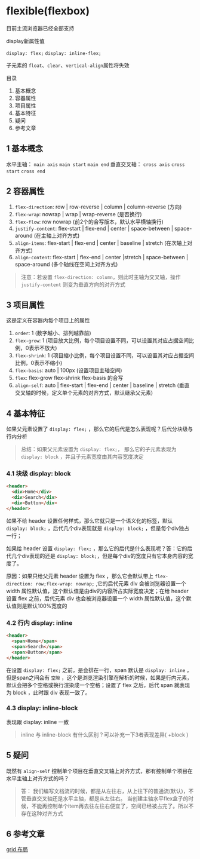 # flexible(flexbox)

目前主流浏览器已经全部支持

display新属性值

`display: flex;` `display: inline-flex;`

子元素的 `float`、`clear`、`vertical-align`属性将失效

目录

1. 基本概念
2. 容器属性
3. 项目属性
4. 基本特征
5. 疑问
6. 参考文章

## 1 基本概念

水平主轴： `main axis` `main start` `main end`
垂直交叉轴： `cross axis` `cross start` `cross end`

## 2 容器属性

1. `flex-direction`: row | row-reverse | column | column-reverse (方向)
2. `flex-wrap`: nowrap | wrap | wrap-reverse (是否换行)
3. `flex-flow`: row nowrap (前2个的合写版本，默认水平横轴换行)
4. `justify-content`: flex-start | flex-end | center | space-between | space-around (在主轴上对齐方式)
5. `align-items`: flex-start | flex-end | center | baseline | stretch (在次轴上对齐方式)
6. `align-content`: flex-start | flex-end | center |stretch | space-between | space-around (多个轴线在空间上对齐方式)

> 注意：若设置 `flex-direction: column`，则此时主轴为交叉轴，操作 `justify-content` 则变为垂直方向的对齐方式

## 3 项目属性

这是定义在容器内每个项目上的属性

1. `order`: 1 (数字越小、排列越靠前)
2. `flex-grow`: 1 (项目放大比例，每个项目设置不同，可以设置其对应占据空间比例，0表示不放大)
3. `flex-shrink`: 1 (项目缩小比例，每个项目设置不同，可以设置其对应占据空间比例，0表示不缩小)
4. `flex-basis`: auto | 100px (设置项目主轴空间)
5. `flex`: flex-grow flex-shrink flex-basis 的合写
6. `align-self`: auto | flex-start | flex-end | center | baseline | stretch (垂直交叉轴的时候，定义单个元素的对齐方式，默认继承父元素)

## 4 基本特征

如果父元素设置了 `display: flex;` ，那么它的后代是怎么表现呢？后代分块级与行内分析

> 总结：如果父元素设置为 `display: flex;`， 那么它的子元素表现为 `display: block` ，并且子元素宽度由其内容宽度决定

### 4.1 块级 display: block

```html
<header>
  <div>Home</div>
  <div>Search</div>
  <div>Button</div>
</header>
```

如果不给 header 设置任何样式，那么它就只是一个语义化的标签，默认 `display: block;` ，后代几个div表现就是 `display: block;` ，但是每个div独占一行；

如果给 header 设置 `display: flex;` ，那么它的后代是什么表现呢？答：它的后代几个div表现的还是 `display: block;`，但是每个div的宽度只有它本身内容的宽度了。

原因：如果只给父元素 header 设置为 flex ，那么它会默认带上 `flex-direction: row;flex-wrap: nowrap;` ,它的后代元素 div 会被浏览器设置一个 width 属性默认值，这个默认值是由div的内容所占实际宽度决定；在给 header 设置 flex 之前，后代元素 div 也会被浏览器设置一个 width 属性默认值，这个默认值则是默认100%宽度的

### 4.2 行内 display: inline

```html
<header>
  <span>Home</span>
  <span>Search</span>
  <span>Button</span>
</header>
```

在设置 `display: flex;` 之前，是会排在一行，span 默认是 `display: inline` ，但是span之间会有 `空隙` ，这个是浏览渲染引擎在解析的时候，如果是行内元素，默认会把多个空格或换行渲染成一个空格；设置了 flex 之后，后代 span 就表现为 block ，此时跟 div 表现一致了。

### 4.3 display: inline-block

表现跟 display: inline 一致

> inline 与 inline-block 有什么区别？可以补充一下3者表现差异( +block )

## 5 疑问

既然有 `align-self` 控制单个项目在垂直交叉轴上对齐方式，那有控制单个项目在水平主轴上对齐方式的吗？

> 答： 我们编写文档流的时候，都是从左往右，从上往下的普通流(默认)，不管垂直交叉轴还是水平主轴，都是从左往右。
> 当创建主轴水平flex盒子的时候，不能再控制单个item再去往左往右便宜了，空间已经被占完了。所以不存在这种对齐方式

## 6 参考文章

[grid 布局](https://mp.weixin.qq.com/s/1Xm69dW-A4wgcknhohzLoA)
